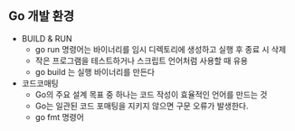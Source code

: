 ## Go 개발 환경
* BUILD & RUN
  * go run 명령어는 바이너리를 임시 디렉토리에 생성하고 실행 후 종료 시 삭제
  * 작은 프로그램을 테스트하거나 스크립트 언어처럼 사용할 때 유용
  * go build 는 실행 바이너리를 만든다
* 코드코매팅
  * Go의 주요 설계 목표 중 하나는 코드 작성이 효율적인 언어를 만드는 것
  * Go는 일관된 코드 포매팅을 지키지 않으면 구문 오류가 발생한다.
  * go fmt 명령어